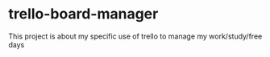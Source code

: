 # trello-board-manager
This project is about my specific use of trello to manage my work/study/free days
